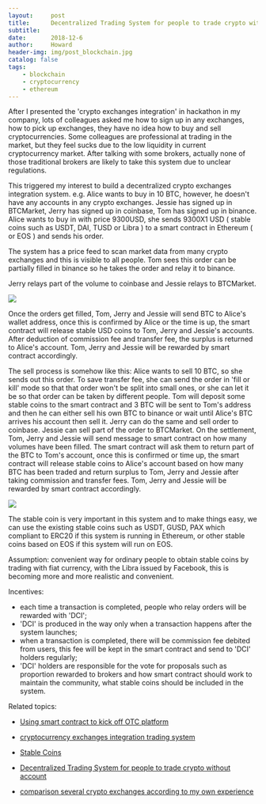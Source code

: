 ```yaml
---
layout:     post
title:      Decentralized Trading System for people to trade crypto without account
subtitle:   
date:       2018-12-6
author:     Howard
header-img: img/post_blockchain.jpg
catalog: false
tags:
    - blockchain
    - cryptocurrency
    - ethereum
---
```


After I presented the 'crypto exchanges integration' in hackathon in my company,  lots of colleagues asked me how to sign up in any exchanges, how to pick up exchanges, they have no idea how to buy and sell cryptocurrencies.  Some colleagues are  professional at trading in the market, but they feel sucks due to the low liquidity in current cryptocurrency market.  After talking with some brokers, actually none of those traditional brokers are likely to take this system due to unclear regulations.



This triggered my interest to build a decentralized crypto exchanges integration system.  e.g. Alice wants to buy in 10 BTC, however, he doesn't have any accounts in any crypto exchanges.  Jessie has signed up in BTCMarket,  Jerry has signed up in coinbase, Tom has signed up in binance.  Alice wants to buy in with price 9300USD,  she sends 9300X1 USD ( stable coins such as USDT, DAI, TUSD or Libra ) to a smart contract in Ethereum ( or EOS ) and sends his order.  





The system has a price feed to scan market data from many crypto exchanges and this is visible to all people.  Tom sees this order can be partially filled in binance so he takes the order and relay it to binance. 

Jerry relays part of the volume to coinbase and Jessie relays to BTCMarket.  


![](https://cdn.steemitimages.com/DQmTLRqiXP8WpD5paUBfcPyZu8TJmUQco7dkXwkTNpAEyee/image.png)


Once the orders get filled, Tom, Jerry and Jessie will send BTC to Alice's wallet address, once this is confirmed by Alice or the time is up, the smart contract will release stable USD coins to Tom, Jerry and Jessie's accounts.  After deduction of commission fee and transfer fee,  the surplus is returned to Alice's account.  Tom, Jerry and Jessie will be rewarded by smart contract accordingly.



The sell process is somehow like this: Alice wants to sell 10 BTC, so she sends out this order.  To save transfer fee, she can send the order in 'fill or kill' mode so that that order won't be split into small ones, or she can let it be so that order can be taken by different people. Tom will deposit some stable coins to the smart contract and 3 BTC will be sent to Tom's address and then he can either sell his own BTC to binance or wait until Alice's BTC arrives his account then sell it.  Jerry can do the same and sell order to coinbase.  Jessie can sell part of the order to BTCMarket.  On the settlement, Tom, Jerry and Jessie will send message to smart contract on how many volumes have been filled. The smart contract will ask them to return part of the BTC to Tom's account, once this is confirmed or time up, the smart contract will release stable coins to Alice's account based on how many BTC has been traded and return surplus to Tom, Jerry and Jessie after taking commission and transfer fees.  Tom, Jerry and Jessie will be rewarded by smart contract accordingly.

![](https://cdn.steemitimages.com/DQmTdmcL5WGqvjHVBEXcESvzp8MPA8dJs5rdZu4bLF8sJE8/image.png)

The stable coin is very important in this system and  to make things easy, we can use the existing stable coins such as USDT, GUSD, PAX which compliant to ERC20 if this system is running in Ethereum, or other stable coins based on EOS if this system will run on EOS. 



Assumption: convenient way for ordinary people to obtain stable coins by trading with fiat currency, with the Libra issued by Facebook, this is becoming more and more realistic and convenient.



Incentives:

- each time a transaction is completed, people who relay orders will be rewarded with 'DCI';
- 'DCI' is produced in the way only when a transaction happens after the system launches;
- when a transaction is completed,  there will be commission fee debited from users, this fee will be kept in the smart contract and send to 'DCI' holders regularly;
- 'DCI' holders are responsible for the vote for proposals such as proportion rewarded to brokers and how smart contract should work to maintain the community,  what stable coins should be included in the system.




Related topics:


- [Using smart contract to kick off OTC platform](http://engineerman.club/2018/12/30/Using-smart-contract-to-kick-off-OTC-platform/)

- [cryptocurrency exchanges integration trading system](http://engineerman.club/2018/12/06/cryptocurrency-exchanges-integration-trading-system/)

- [Stable Coins](http://engineerman.club/2018/12/06/Stable-Coins/)

- [Decentralized Trading System for people to trade crypto without account](http://engineerman.club/2018/12/06/Decentralized-Trading-System-for-people-to-trade-crypto-without-account/)

- [comparison several crypto exchanges according to my own experience](http://engineerman.club/2017/12/05/comparison-several-crypto-exchanges-according-to-my-own-experience/)